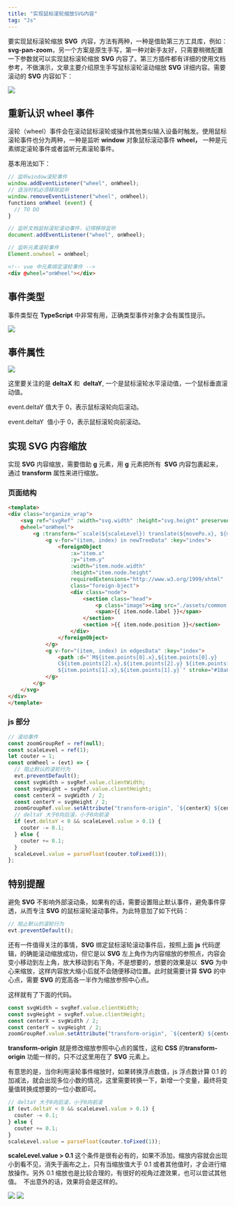 ```yaml
---
title: "实现鼠标滚轮缩放SVG内容"
tag: "Js"
---
```


要实现鼠标滚轮缩放 **SVG**  内容，方法有两种，一种是借助第三方工具库，例如：**svg-pan-zoom**，另一个方案是原生手写，第一种对新手友好，只需要稍微配置一下参数就可以实现鼠标滚轮缩放 **SVG** 内容了。第三方插件都有详细的使用文档参考，不做演示，文章主要介绍原生手写鼠标滚轮滚动缩放 **SVG** 详细内容。需要滚动的 **SVG** 内容如下：

<img src="../imgs/14/01.webp" />

## 重新认识 wheel 事件

滚轮（wheel）事件会在滚动鼠标滚轮或操作其他类似输入设备时触发。使用鼠标滚轮事件也分为两种，一种是监听 **window** 对象鼠标滚动事件 **wheel，** 一种是元素绑定滚轮事件或者监听元素滚轮事件。

基本用法如下：

```js
// 监听window滚轮事件
window.addEventListener("wheel", onWheel);
// 适当时机必须移除监听
window.removeEventListener("wheel", onWheel);
functions onWheel (event) {
  // TO DO
}
```

```js
// 监听文档鼠标滚轮滚动事件，记得移除监听
document.addEventListener("wheel", onWheel);
```

```js
// 监听元素滚轮事件
Element.onwheel = onWheel;
```

```html
<!-- vue 中元素绑定滚轮事件 -->
<div @wheel="onWheel"></div>
```

## 事件类型

事件类型在 **TypeScript** 中非常有用，正确类型事件对象才会有属性提示。

<img src="../imgs/14/02.webp" />

## 事件属性

<img src="../imgs/14/03.webp" />

这里要关注的是 **deltaX** 和  **deltaY**, 一个是鼠标滚轮水平滚动值，一个鼠标垂直滚动值。

event.deltaY 值大于 0，表示鼠标滚轮向后滚动。

event.deltaY  值小于 0，表示鼠标滚轮向前滚动。

## 实现 SVG 内容缩放

实现 **SVG** 内容缩放，需要借助 **g** 元素，用 **g** 元素把所有  **SVG** 内容包裹起来，通过 **transform** 属性来进行缩放。

### 页面结构

```html
<template>
<div class="organize_wrap">
    <svg ref="svgRef" :width="svg.width" :height="svg.height" preserveAspectRatio="xMidYMid meet"
    @wheel="onWheel">
        <g :transform="`scale(${scaleLevel}) translate(${movePo.x}, ${movePo.y})`" ref="zoomGroupRef">
            <g v-for="(item, index) in newTreeData" :key="index">
                <foreignObject
                    :x="item.x"
                    :y="item.y"
                    :width="item.node.width"
                    :height="item.node.height"
                    requiredExtensions="http://www.w3.org/1999/xhtml"
                    class="foreign-bject">
                    <div class="node">
                        <section class="head">
                            <p class="image"><img src="./assets/common.png" alt="" srcset=""></p>
                            <span>{{ item.node.label }}</span>
                        </section>
                        <section >{{ item.node.position }}</section>
                    </div>
                </foreignObject>
            </g>
            <g v-for="(item, index) in edgesData" :key="index">
                <path :d="`M${item.points[0].x},${item.points[0].y}
                C${item.points[2].x},${item.points[2].y} ${item.points[3].x},${item.points[3].y}
                ${item.points[1].x},${item.points[1].y}`" stroke="#18a058" stroke-width="2" fill="none"/>
            </g>
        </g>
    </svg>
</div>
</template>
```

### js 部分

```js
// 滚动事件
const zoomGroupRef = ref(null);
const scaleLevel = ref(1);
let couter = 1;
const onWheel = (evt) => {
  // 阻止默认的滚轮行为
  evt.preventDefault();
  const svgWidth = svgRef.value.clientWidth;
  const svgHeight = svgRef.value.clientHeight;
  const centerX = svgWidth / 2;
  const centerY = svgHeight / 2;
  zoomGroupRef.value.setAttribute("transform-origin", `${centerX} ${centerY}`);
  // deltaY 大于0向后滚，小于0向前滚
  if (evt.deltaY < 0 && scaleLevel.value > 0.1) {
    couter -= 0.1;
  } else {
    couter += 0.1;
  }
  scaleLevel.value = parseFloat(couter.toFixed(1));
};
```

## 特别提醒

避免 **SVG** 不影响外部滚动条，如果有的话，需要设置阻止默认事件，避免事件穿透，从而专注 **SVG** 的鼠标滚轮滚动事件。为此特意加了如下代码：

```js
// 阻止默认的滚轮行为
evt.preventDefault();
```

还有一件值得关注的事情，**SVG** 绑定鼠标滚轮滚动事件后，按照上面 **js** 代码逻辑，的确能滚动缩放成功，但它是以 **SVG** 左上角作为内容缩放的参照点，内容会变小移动到左上角，放大移动到右下角，不是想要的，想要的效果是以  **SVG** 为中心来缩放，这样内容放大缩小后就不会随便移动位置。此时就需要计算 **SVG** 的中心点，需要 **SVG** 的宽高各一半作为缩放参照中心点。

这样就有了下面的代码。

```js
const svgWidth = svgRef.value.clientWidth;
const svgHeight = svgRef.value.clientHeight;
const centerX = svgWidth / 2;
const centerY = svgHeight / 2;
zoomGroupRef.value.setAttribute("transform-origin", `${centerX} ${centerY}`);
```

**transform-origin** 就是修改缩放参照中心点的属性，这和 **CSS** 的**transform-origin** 功能一样的，只不过这里用在了 **SVG** 元素上。

有意思的是，当你利用滚轮事件缩放时，如果转换浮点数值，js 浮点数计算 0.1 的加减法，就会出现多位小数的情况，这里需要转换一下，新增一个变量，最终将变量值转换成想要的一位小数即可。

```js
// deltaY 大于0向后滚，小于0向前滚
if (evt.deltaY < 0 && scaleLevel.value > 0.1) {
  couter -= 0.1;
} else {
  couter += 0.1;
}
scaleLevel.value = parseFloat(couter.toFixed(1));
```

**scaleLevel.value > 0.1** 这个条件是很有必有的，如果不添加，缩放内容就会出现小到看不见，消失于画布之上，只有当缩放值大于 0.1 或者其他值时，才会进行缩放操作。另外 0.1 缩放也是比较合理的，有很好的视角过渡效果，也可以尝试其他值。  不出意外的话，效果将会是这样的。

<img src="../imgs/14/01.gif" />

<img src="../imgs/14/04.webp" />